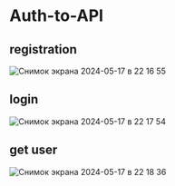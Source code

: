 # Auth-to-API


## registration

![Снимок экрана 2024-05-17 в 22 16 55](https://github.com/resignatixn/Auth-to-API/assets/139045859/fa0f4149-5c6d-4d66-a0fb-7808dbb2284c)


## login

![Снимок экрана 2024-05-17 в 22 17 54](https://github.com/resignatixn/Auth-to-API/assets/139045859/26fa7f83-d961-45cc-9fe8-13af5dc1c920)


## get user

![Снимок экрана 2024-05-17 в 22 18 36](https://github.com/resignatixn/Auth-to-API/assets/139045859/cd66f989-f80d-4aec-9a7e-e221b99fba33)
